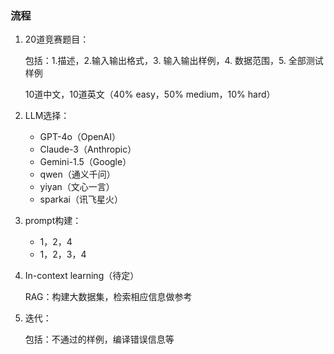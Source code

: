 ### 流程

1. 20道竞赛题目：

    包括：1.描述，2.输入输出格式，3. 输入输出样例，4. 数据范围，5. 全部测试样例

    10道中文，10道英文（40% easy，50% medium，10% hard）

2. LLM选择：

    - GPT-4o（OpenAI）
    - Claude-3（Anthropic）
    - Gemini-1.5（Google）
    - qwen（通义千问）
    - yiyan（文心一言）
    - sparkai（讯飞星火）

3. prompt构建：
    - 1，2，4
    - 1，2，3，4

4. In-context learning（待定）

    RAG：构建大数据集，检索相应信息做参考
    
5. 迭代：

    包括：不通过的样例，编译错误信息等

